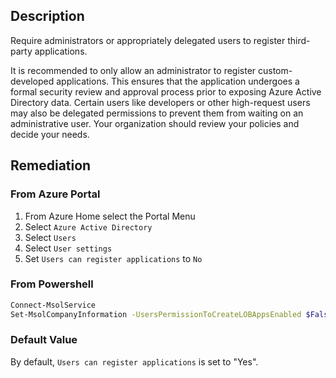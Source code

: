 ## Description

Require administrators or appropriately delegated users to register third-party applications.

It is recommended to only allow an administrator to register custom-developed applications. This ensures that the application undergoes a formal security review and approval process prior to exposing Azure Active Directory data. Certain users like developers or other high-request users may also be delegated permissions to prevent them from waiting on an administrative user. Your organization should review your policies and decide your needs.

## Remediation

### From Azure Portal

1. From Azure Home select the Portal Menu
2. Select `Azure Active Directory`
3. Select `Users`
4. Select `User settings`
5. Set `Users can register applications` to `No`

### From Powershell

```bash
Connect-MsolService
Set-MsolCompanyInformation -UsersPermissionToCreateLOBAppsEnabled $False
```

### Default Value

By default, `Users can register applications` is set to "Yes".
